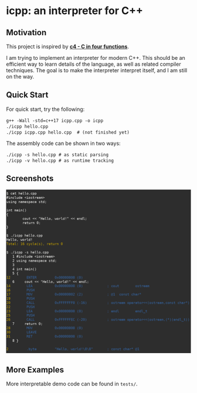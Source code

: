 # icpp: an interpreter for C++

## Motivation

This project is inspired by **[c4 - C in four functions](https://github.com/rswier/c4)**.

I am trying to implement an interpreter for modern C++. This should be an efficient way to learn details of the language, as well as related compiler techniques. The goal is to make the interpreter interpret itself, and I am still on the way.

## Quick Start

For quick start, try the following:

```
g++ -Wall -std=c++17 icpp.cpp -o icpp
./icpp hello.cpp
./icpp icpp.cpp hello.cpp  # (not finished yet)
```

The assembly code can be shown in two ways:

```
./icpp -s hello.cpp # as static parsing
./icpp -v hello.cpp # as runtime tracking
```

## Screenshots

![](screenshot.png)

## More Examples

More interpretable demo code can be found in `tests/`.
